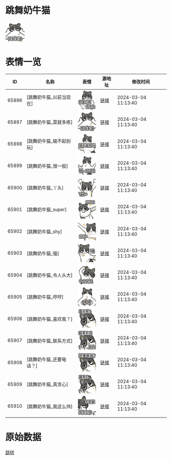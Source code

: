 # 跳舞奶牛猫

<img src="./cover.png" height="60" alt="cover" />

# 表情一览

|ID|名称|表情|源地址|修改时间|
|----|----|----|----|----|
|65896|[跳舞奶牛猫_以前当现在]|<img src="./pic/065896_%5B跳舞奶牛猫_以前当现在%5D.png" height="60" alt="以前当现在"/>|[链接](https://i0.hdslb.com/bfs/garb/e24371b5cdb18f4ca683b009c6e8e5f4b8d96b5d.png)|2024-03-04 11:13:40|
|65897|[跳舞奶牛猫_菜就多练]|<img src="./pic/065897_%5B跳舞奶牛猫_菜就多练%5D.png" height="60" alt="菜就多练"/>|[链接](https://i0.hdslb.com/bfs/garb/a857ca6ee7757e6e20d9d7e8714e36a0a2e43b07.png)|2024-03-04 11:13:40|
|65898|[跳舞奶牛猫_输不起别玩]|<img src="./pic/065898_%5B跳舞奶牛猫_输不起别玩%5D.png" height="60" alt="输不起别玩"/>|[链接](https://i0.hdslb.com/bfs/garb/9907109a1180e28f2eb812802f9967e877bdfd06.png)|2024-03-04 11:13:40|
|65899|[跳舞奶牛猫_很一般]|<img src="./pic/065899_%5B跳舞奶牛猫_很一般%5D.png" height="60" alt="很一般"/>|[链接](https://i0.hdslb.com/bfs/garb/e30d601e16c1b3daeccb7eec365ec1bcd7962e6b.png)|2024-03-04 11:13:40|
|65900|[跳舞奶牛猫_丫头]|<img src="./pic/065900_%5B跳舞奶牛猫_丫头%5D.png" height="60" alt="丫头"/>|[链接](https://i0.hdslb.com/bfs/garb/7e7e56e6249e42b83162839c3a44dd4f18fb8140.png)|2024-03-04 11:13:40|
|65901|[跳舞奶牛猫_super]|<img src="./pic/065901_%5B跳舞奶牛猫_super%5D.png" height="60" alt="super"/>|[链接](https://i0.hdslb.com/bfs/garb/6922100e2b2d46448e358acff6766907241a6390.png)|2024-03-04 11:13:40|
|65902|[跳舞奶牛猫_shy]|<img src="./pic/065902_%5B跳舞奶牛猫_shy%5D.png" height="60" alt="shy"/>|[链接](https://i0.hdslb.com/bfs/garb/a2a765e6d45c34725e98fe1f973b87f1656cd473.png)|2024-03-04 11:13:40|
|65903|[跳舞奶牛猫_强]|<img src="./pic/065903_%5B跳舞奶牛猫_强%5D.png" height="60" alt="强"/>|[链接](https://i0.hdslb.com/bfs/garb/aafc3acd9881f45d1e355129ade30672084af71b.png)|2024-03-04 11:13:40|
|65904|[跳舞奶牛猫_令人头大]|<img src="./pic/065904_%5B跳舞奶牛猫_令人头大%5D.png" height="60" alt="令人头大"/>|[链接](https://i0.hdslb.com/bfs/garb/be7c9287790eb6127955e1426af4dca697dc688e.png)|2024-03-04 11:13:40|
|65905|[跳舞奶牛猫_哼哼]|<img src="./pic/065905_%5B跳舞奶牛猫_哼哼%5D.png" height="60" alt="哼哼"/>|[链接](https://i0.hdslb.com/bfs/garb/6479a1016f3b24f167ee5bda3fa0d8945aec1bf9.png)|2024-03-04 11:13:40|
|65906|[跳舞奶牛猫_喜欢我？]|<img src="./pic/065906_%5B跳舞奶牛猫_喜欢我？%5D.png" height="60" alt="喜欢我？"/>|[链接](https://i0.hdslb.com/bfs/garb/8fd323f6b504060d074ec3f6074102de512e3628.png)|2024-03-04 11:13:40|
|65907|[跳舞奶牛猫_联系方式]|<img src="./pic/065907_%5B跳舞奶牛猫_联系方式%5D.png" height="60" alt="联系方式"/>|[链接](https://i0.hdslb.com/bfs/garb/aaf4926191394ece72d84d5c162b8350aa6273e1.png)|2024-03-04 11:13:40|
|65908|[跳舞奶牛猫_还要电话？]|<img src="./pic/065908_%5B跳舞奶牛猫_还要电话？%5D.png" height="60" alt="还要电话？"/>|[链接](https://i0.hdslb.com/bfs/garb/5ef481a9348b795e11ae05105f15b5c26b938d67.png)|2024-03-04 11:13:40|
|65909|[跳舞奶牛猫_真贪心]|<img src="./pic/065909_%5B跳舞奶牛猫_真贪心%5D.png" height="60" alt="真贪心"/>|[链接](https://i0.hdslb.com/bfs/garb/78a69ba7aed20c6686ac7e5f9b32c3a9bd931ded.png)|2024-03-04 11:13:40|
|65910|[跳舞奶牛猫_我这么帅]|<img src="./pic/065910_%5B跳舞奶牛猫_我这么帅%5D.png" height="60" alt="我这么帅"/>|[链接](https://i0.hdslb.com/bfs/garb/b2bd33468d4f40d7acc6b712d0a68dc707570852.png)|2024-03-04 11:13:40|

# 原始数据

[跳转](./raw.json)

